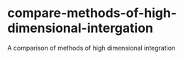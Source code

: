 # compare-methods-of-high-dimensional-intergation
A comparison of methods of high dimensional integration
